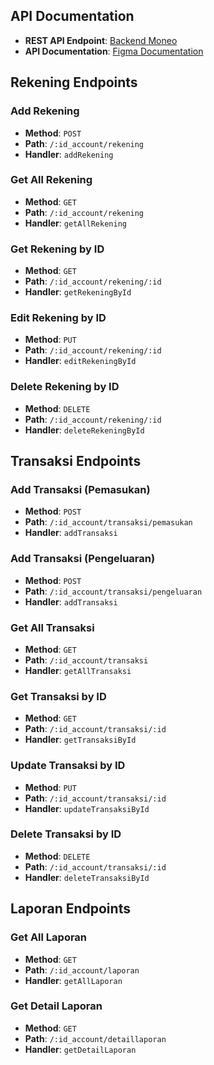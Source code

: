 ## API Documentation

- **REST API Endpoint**: [Backend Moneo](https://backend-moneo-pyy3zhb4pa-et.a.run.app/)
- **API Documentation**: [Figma Documentation](https://www.figma.com/file/2BW6uOb9D2ZP5rdx56Icgv/Job-Desk-CC?type=whiteboard&node-id=0-1&t=glSWbT4XGb4JNk7Z-0)

## Rekening Endpoints

### Add Rekening

- **Method**: `POST`
- **Path**: `/:id_account/rekening`
- **Handler**: `addRekening`

### Get All Rekening

- **Method**: `GET`
- **Path**: `/:id_account/rekening`
- **Handler**: `getAllRekening`

### Get Rekening by ID

- **Method**: `GET`
- **Path**: `/:id_account/rekening/:id`
- **Handler**: `getRekeningById`

### Edit Rekening by ID

- **Method**: `PUT`
- **Path**: `/:id_account/rekening/:id`
- **Handler**: `editRekeningById`

### Delete Rekening by ID

- **Method**: `DELETE`
- **Path**: `/:id_account/rekening/:id`
- **Handler**: `deleteRekeningById`

## Transaksi Endpoints

### Add Transaksi (Pemasukan)

- **Method**: `POST`
- **Path**: `/:id_account/transaksi/pemasukan`
- **Handler**: `addTransaksi`

### Add Transaksi (Pengeluaran)

- **Method**: `POST`
- **Path**: `/:id_account/transaksi/pengeluaran`
- **Handler**: `addTransaksi`

### Get All Transaksi

- **Method**: `GET`
- **Path**: `/:id_account/transaksi`
- **Handler**: `getAllTransaksi`

### Get Transaksi by ID

- **Method**: `GET`
- **Path**: `/:id_account/transaksi/:id`
- **Handler**: `getTransaksiById`

### Update Transaksi by ID

- **Method**: `PUT`
- **Path**: `/:id_account/transaksi/:id`
- **Handler**: `updateTransaksiById`

### Delete Transaksi by ID

- **Method**: `DELETE`
- **Path**: `/:id_account/transaksi/:id`
- **Handler**: `deleteTransaksiById`

## Laporan Endpoints

### Get All Laporan

- **Method**: `GET`
- **Path**: `/:id_account/laporan`
- **Handler**: `getAllLaporan`

### Get Detail Laporan

- **Method**: `GET`
- **Path**: `/:id_account/detaillaporan`
- **Handler**: `getDetailLaporan`


